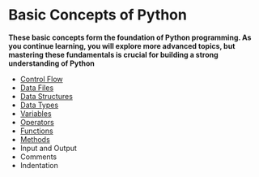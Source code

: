 # Basic Concepts of Python
**These basic concepts form the foundation of Python programming. As you continue learning, you will explore more advanced topics, but mastering these fundamentals is crucial for building a strong understanding of Python**


- [Control Flow](./ControlFlow/README.md)
- [Data Files](./DataFiles/README.md)
- [Data Structures](./DataStructures/README.md)
- [Data Types](./DataTypes/README.md)
- [Variables](./BasicInfo/Variables.md)
- [Operators](./Operators/README.md)
- [Functions](./Functions/README.md)
- [Methods](./Methods/README.md)
- Input and Output
- Comments
- Indentation

